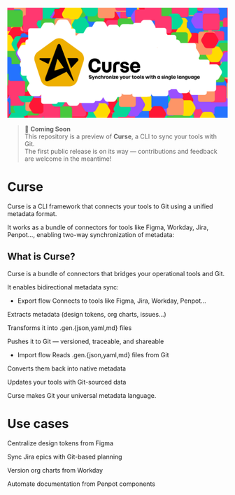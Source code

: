![display-curse](./assets/arckate-curse-displayGH.png)

> 🚧 **Coming Soon**  
> This repository is a preview of **Curse**, a CLI to sync your tools with Git.  
> The first public release is on its way — contributions and feedback are welcome in the meantime!

# Curse
Curse is a CLI framework that connects your tools to Git using a unified metadata format.

It works as a bundle of connectors for tools like Figma, Workday, Jira, Penpot…, enabling two-way synchronization of metadata:

## What is Curse?
Curse is a bundle of connectors that bridges your operational tools and Git.

It enables bidirectional metadata sync:

- Export flow
Connects to tools like Figma, Jira, Workday, Penpot…

Extracts metadata (design tokens, org charts, issues…)

Transforms it into .gen.{json,yaml,md} files

Pushes it to Git — versioned, traceable, and shareable

- Import flow
Reads .gen.{json,yaml,md} files from Git

Converts them back into native metadata

Updates your tools with Git-sourced data

Curse makes Git your universal metadata language.

# Use cases
Centralize design tokens from Figma

Sync Jira epics with Git-based planning

Version org charts from Workday

Automate documentation from Penpot components